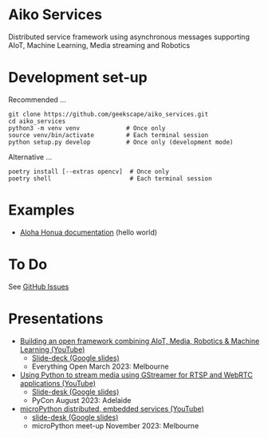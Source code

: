 # Aiko Services

Distributed service framework using asynchronous messages supporting
AIoT, Machine Learning, Media streaming and Robotics

# Development set-up

Recommended ...
```
git clone https://github.com/geekscape/aiko_services.git
cd aiko_services
python3 -m venv venv             # Once only
source venv/bin/activate         # Each terminal session
python setup.py develop          # Once only (development mode)
```

Alternative ...
```
poetry install [--extras opencv]  # Once only
poetry shell                      # Each terminal session
```

# Examples

- [Aloha Honua documentation](examples/aloha_honua/ReadMe.md) (hello world)

# To Do

See [GitHub Issues](https://github.com/geekscape/aiko_services/issues)

# Presentations

- [Building an open framework combining AIoT, Media, Robotics & Machine Learning (YouTube)](https://www.youtube.com/watch?v=htbzn_xwEnU)
    - [Slide-deck (Google slides)](https://docs.google.com/presentation/d/1dR8jw6sEKkgPBMDsKkZd87Y79LMk7jhVxxAmRMbjmbE/edit#)
    - Everything Open March 2023: Melbourne
- [Using Python to stream media using GStreamer for RTSP and WebRTC applications (YouTube)](https://www.youtube.com/watch?v=VwnWHC04Qp8)
    - [Slide-desk (Google slides)](https://docs.google.com/presentation/d/1yc8jMcq8967L3fzIBmiy7MMYaBhSKD1L3XJ979_VanE/edit#)
    - PyCon August 2023: Adelaide
- [microPython distributed, embedded services (YouTube)](https://www.youtube.com/watch?v=25Ij-EUjqS4)
    - [slide-desk (Google slides)](https://docs.google.com/presentation/d/1V0_Hr3AKxRysg6AvgI1w2viBhFNmvcF1RwdIBMJJVCI/edit#)
    - microPython meet-up November 2023: Melbourne